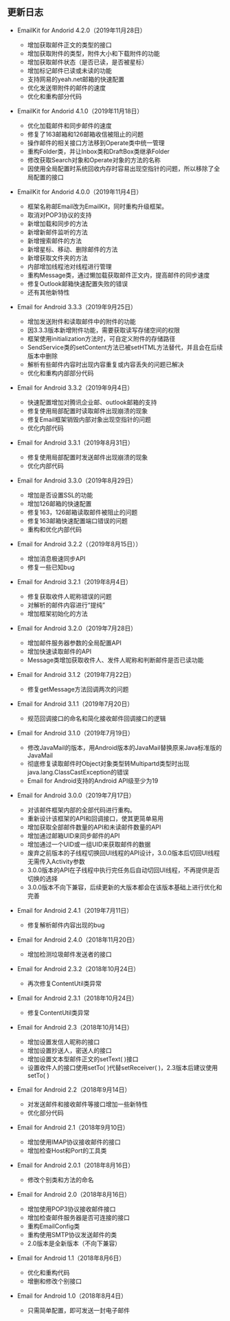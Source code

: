 ## 更新日志

* EmailKit for Andorid 4.2.0（2019年11月28日）
  + 增加获取邮件正文的类型的接口
  + 增加获取附件的类型，附件大小和下载附件的功能
  + 增加获取邮件状态（是否已读，是否被星标）
  + 增加标记邮件已读或未读的功能
  + 支持网易的yeah.net邮箱的快速配置
  + 优化发送带附件的邮件的速度
  + 优化和重构部分代码

* EmailKit for Andorid 4.1.0（2019年11月18日）
  + 优化加载邮件和同步邮件的速度
  + 修复了163邮箱和126邮箱收信被阻止的问题
  + 操作邮件的相关接口方法移到Operate类中统一管理
  + 重构Folder类，并让Inbox类和DraftBox类继承Folder
  + 修改获取Search对象和Operate对象的方法的名称
  + 因使用全局配置时系统回收内存时容易出现空指针的问题，所以移除了全局配置的接口

* EmailKit for Andorid 4.0.0（2019年11月4日）
  + 框架名称邮Email改为EmailKit，同时重构升级框架。
  + 取消对POP3协议的支持
  + 新增加载和同步的方法
  + 新增新邮件监听的方法
  + 新增搜索邮件的方法
  + 新增星标、移动、删除邮件的方法
  + 新增获取文件夹的方法
  + 内部增加线程池对线程进行管理
  + 重构Message类，通过懒加载获取邮件正文内，提高邮件的同步速度
  + 修复Outlook邮箱快速配置失败的错误
  + 还有其他新特性

* Email for Android 3.3.3（2019年9月25日）
  + 增加发送附件和读取邮件中的附件的功能
  + 因3.3.3版本新增附件功能，需要获取读写存储空间的权限
  + 框架使用initialization方法时，可自定义附件的存储路径
  + SendService类的setContent方法已被setHTML方法替代，并且会在后续版本中删除
  + 解析有些邮件内容时出现内容重复或内容丢失的问题已解决
  + 优化和重构内部部分代码

* Email for Android 3.3.2（2019年9月4日）
  + 快速配置增加对腾讯企业邮、outlook邮箱的支持
  + 修复使用局部配置时读取邮件出现崩溃的现象
  + 修复Email框架销毁内部对象出现空指针的问题
  + 优化内部代码
  
* Email for Android 3.3.1（2019年8月31日）
  + 修复使用局部配置时发送邮件出现崩溃的现象
  + 优化内部代码

* Email for Android 3.3.0（2019年8月29日）
  + 增加是否设置SSL的功能
  + 增加126邮箱的快速配置
  + 修复163，126邮箱读取邮件被阻止的问题
  + 修复163邮箱快速配置端口错误的问题
  + 重构和优化内部代码


* Email for Android 3.2.2（（2019年8月15日））
  + 增加消息极速同步API
  + 修复一些已知bug

* Email for Android 3.2.1（2019年8月4日）
  + 修复获取收件人昵称错误的问题
  + 对解析的邮件内容进行“提纯”
  + 增加框架初始化的方法

* Email for Android 3.2.0（2019年7月28日）
  + 增加邮件服务器参数的全局配置API
  + 增加快速读取邮件的API
  + Message类增加获取收件人、发件人昵称和判断邮件是否已读功能

* Email for Android 3.1.2（2019年7月22日）
  + 修复getMessage方法回调两次的问题

* Email for Android 3.1.1（2019年7月20日）
  + 规范回调接口的命名和简化接收邮件回调接口的逻辑

* Email for Android 3.1.0（2019年7月19日）
  + 修改JavaMail的版本，用Android版本的JavaMail替换原来Java标准版的JavaMail
  + 彻底修复读取邮件时Object对象类型转Multipartd类型时出现java.lang.ClassCastException的错误
  + Email for Android支持的Android API级至少为19

* Email for Android 3.0.0（2019年7月17日）
  + 对该邮件框架内部的全部代码进行重构。
  + 重新设计该框架的API和回调接口，使其更简单易用
  + 增加获取全部邮件数量的API和未读邮件数量的API
  + 增加通过邮箱UID来同步邮件的API
  + 增加通过一个UID或一组UID来获取邮件的数据
  + 废弃之前版本的子线程切换回UI线程的API设计，3.0.0版本后切回UI线程无需传入Activity参数
  + 3.0.0版本的API在子线程中执行完任务后自动切回UI线程，不再提供是否切换的选择
  + 3.0.0版本不向下兼容，后续更新的大版本都会在该版本基础上进行优化和完善

* Email for Android 2.4.1（2019年7月11日）
  + 修复解析邮件内容出现的bug

* Email for Android 2.4.0（2018年11月20日）
  + 增加检测垃圾邮件发送者的接口

* Email for Android 2.3.2（2018年10月24日）
  + 再次修复ContentUtil类异常

* Email for Android 2.3.1（2018年10月24日）
  + 修复ContentUtil类异常

* Email for Android 2.3（2018年10月14日）
  + 增加设置发信人昵称的接口
  + 增加设置抄送人，密送人的接口
  + 增加设置文本型邮件正文的setText( )接口
  + 设置收件人的接口使用setTo( )代替setReceiver( )，2.3版本后建议使用setTo( )

* Email for Android 2.2（2018年9月14日）
  + 对发送邮件和接收邮件等接口增加一些新特性
  + 优化部分代码

* Email for Android 2.1（2018年9月10日）
  + 增加使用IMAP协议接收邮件的接口
  + 增加检查Host和Port的工具类

* Email for Android 2.0.1（2018年8月16日）
  + 修改个别类和方法的命名

* Email for Android 2.0（2018年8月16日）
  + 增加使用POP3协议接收邮件接口
  + 增加检查邮件服务器是否可连接的接口
  + 重构EmailConfig类
  + 重构使用SMTP协议发送邮件的类
  + 2.0版本是全新版本（不向下兼容）

* Email for Android 1.1（2018年8月6日）
  + 优化和重构代码
  + 增删和修改个别接口

* Email for Android 1.0（2018年8月4日）
  + 只需简单配置，即可发送一封电子邮件